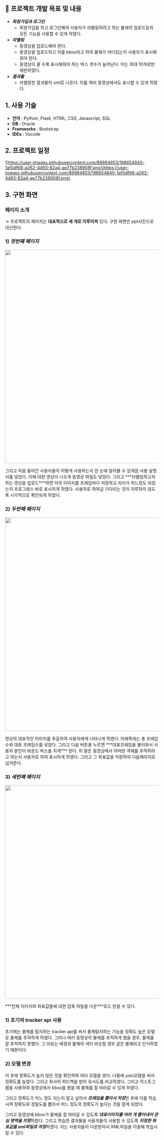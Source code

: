 ## 🤩 프로젝트 개발 목표 및 내용

- ***회원가입과 로그인***
    - 회원가입을 하고 로그인해야 사용자가 라벨링하려고 하는 물체의 업로드등의 모든 기능을 사용할 수 있게 하였다.
- ***라벨링***
    - 동영상을 업로드해야 한다.
    - 동영상을 업로드하고 이를 bbox라고 하여 물체가 어디있는지 사용자가 표시해줘야 한다.
    - 동영상이 클 수록 표시해줘야 하는 박스 갯수가 늘어난다. 이는 최대 10개로만 제한하였다.
- ***결과물***
    - 라벨링한 결과물이 xml로 나온다. 이를 여러 동영상에서도 표시할 수 있게 하였다.

## **1. 사용 기술**

- **언어** : Python, Flask, HTML, CSS, Javascript, SQL
- **DB** : Oracle
- **Framworks** : Bootstrap
- **IDEs** : Vscode

## 2. 프로젝트 일정

![https://user-images.githubusercontent.com/89984853/198654840-1af0df68-a262-4d93-82a4-ae77b238908f.png](https://user-images.githubusercontent.com/89984853/198654840-1af0df68-a262-4d93-82a4-ae77b238908f.png)

## 3. 구현 화면
### 페이지 소개

→ 프로젝트의 페이지는 **대표적으로 세 개로 이루어져** 있다. 구현 화면은 ppt사진으로 대신한다. 

### 1) ***첫번째 페이지***
<p align="center"><img src="https://user-images.githubusercontent.com/90121929/230698480-93ae8cbd-24f1-4dcd-9730-a2969baf7f57.png" width="700px"></p>
그리고 처음 들어간 사용자들이 어떻게 사용하는지 한 눈에 알아볼 수 있게끔 사용 설명서를 넣었다. 이에 대한 영상이 나오게 동영상 파일도 넣었다. 그리고 ***라벨링하고자 하는 영상을 업로드***하면 이의 이미지를 프레임마다 저장하고 처리가 어느정도 되었는지 프로그래스 바로 표시하게 하였다. 사용자로 하여금 기다리는 것이 지루하지 않도록 시각적으로 확인되게 하였다.

### 2) ***두번째 페이지***
<p align="center"><img src="https://user-images.githubusercontent.com/90121929/230698535-5591f263-a5d3-44b2-ad57-0ffbb6c2a9a5.png" width="700px"></p>
영상의 대표적인 이미지를 추출하여 사용자에게 나타나게 하였다. 아래쪽에는 총 프레임 수와 대표 프레임수를 넣었다. 그리고 다음 버튼을 누르면 ***대표프레임을 불러와서 사용자 본인이 바운드 박스를 치게*** 한다. 이 말은 동영상에서 어떠한 객체를 추적하려고 하는지 사용자로 하여 표시하게 하였다. 그리고 그 좌표값을 저장하여 다음페이지로 넘겨준다.

### 3) ***세번째 페이지***
<p align="center"><img src="https://user-images.githubusercontent.com/90121929/230698593-ee43e582-22f1-487a-a32b-a7d184c3bc79.png" width="700px"></p>
***전체 이미지와 좌표값들에 대한 압축 파일을 다운***로드 받을 수 있다.

### 1) 초기의 tracker api 사용

초기에는 물체를 탐지하는 tracker api를 써서 물체탐지하는 기능을 정확도 높은 모델로 물체를 추적하게 하였다. 그러나 여러 동영상의 물체를 추적하게 했을 경우, 물체를 잘 추적하지 못했다. 그 이유는 배경과 물체의 색이 비슷할 경우 같은 물체라고 인식하였기 때문이다. 

### 2) 모델 변경

이 후에 정확도가 높지 않은 것을 확인하여 여러 모델을 썼다. 나중에 yolo모델을 써서 정확도를 높였다. 그리고 회사의 피드백을 받아 유사도를 비교하였다. 그리고 히스토그램을 사용하여 동영상에서 bbox를 쳤을 때 물체를 잘 따라갈 수 있게 하였다. 

그리고 정확도가 어느 정도 되는지 알고 싶어서 ***프레임을 뽑아서 저장***한 후에 이를 학습시켜 정확도와 정밀도를 뽑아서 어느 정도의 정확도가 높다는 것을 알게 되었다. 

그리고 동영상에 bbox가 물체를 잘 따라갈 수 있도록 ***대표이미지를 여러 개 뽑아내어 관심 영역을 지정***하였다. 그리고 학습한 결과물을 사용자들이 사용할 수 있도록 ***지정한 좌표값을 xml파일로 저장***하였다. 이는 사용자들이 다운받아서 XML파일을 이용해 학습시킬 수 있다.
